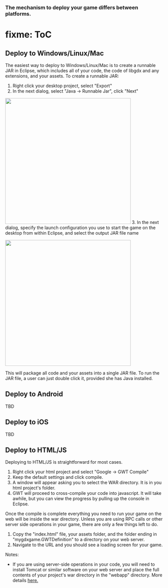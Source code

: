 ### The mechanism to deploy your game differs between platforms. ###

# fixme: ToC

## Deploy to Windows/Linux/Mac ##
The easiest way to deploy to Windows/Linux/Mac is to create a runnable JAR in Eclipse, which includes all of your code, the code of libgdx and any extensions, and your assets. To create a runnable JAR:

  1. Right click your desktop project, select "Export"
  2. In the next dialog, select "Java -> Runnable Jar", click "Next"

<img src="http://libgdx.badlogicgames.com/uploads/Screen%20Shot%202013-08-23%20at%2011.12.45-xTDyPTSMu2.png" width="400"></img>
  3. In the next dialog, specify the launch configuration you use to start the game on the desktop from within Eclipse, and select the output JAR file name

<img src="http://libgdx.badlogicgames.com/uploads/Screen%20Shot%202013-08-23%20at%2011.16.10-0STXrLHoAH.png" width="400"></img>

This will package all code and your assets into a single JAR file. To run the JAR file, a user can just double click it, provided she has Java installed.

## Deploy to Android ##
TBD

## Deploy to iOS ##
TBD

## Deploy to HTML/JS ##
Deploying to HTML/JS is straightforward for most cases.
  1. Right click your html project and select "Google -> GWT Compile"
  2. Keep the default settings and click compile.
  3. A window will appear asking you to select the WAR directory. It is in you html project's folder.
  4. GWT will proceed to cross-compile your code into javascript. It will take awhile, but you can view the progress by pulling up the console in Eclipse.

Once the compile is complete everything you need to run your game on the web will be inside the war directory. Unless you are using RPC calls or other server side operations in your game, there are only a few things left to do.
  1. Copy the "index.html" file, your assets folder, and the folder ending in "mygdxgame.GWTDefinition" to a directory on your web server.
  2. Navigate to the URL and you should see a loading screen for your game. 

Notes:
  * If you are using server-side operations in your code, you will need to install Tomcat or similar software on your web server and place the full contents of your project's war directory in the "webapp" directory. More details [here.](https://tomcat.apache.org/tomcat-6.0-doc/appdev/deployment.html)  